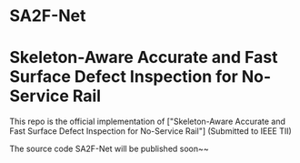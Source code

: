 # SA2F-Net
# Skeleton-Aware Accurate and Fast Surface Defect Inspection for No-Service Rail 


This repo is the official implementation of 
["Skeleton-Aware Accurate and Fast Surface Defect Inspection for No-Service Rail"] (Submitted to IEEE TII)

The source code SA2F-Net will be published soon~~
